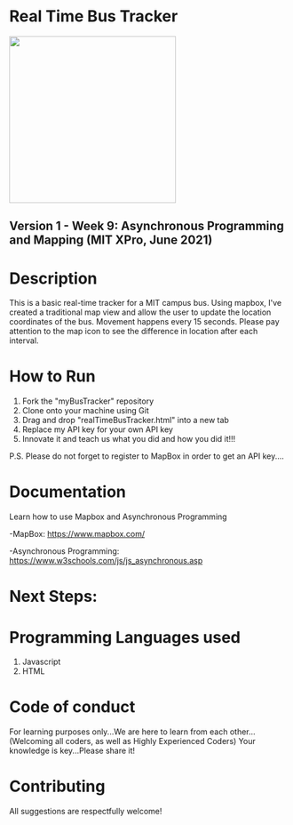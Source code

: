 # Real Time Bus Tracker 

<img src="https://github.com/jamallangoy/realTimeBusTracker/blob/main/magicBusImage.jpg" width="300px"/>

## Version 1 - Week 9: Asynchronous Programming and Mapping (MIT XPro, June 2021)

# Description

This is a basic real-time tracker for a MIT campus bus.  Using mapbox, I've created a traditional map view and allow the user to update the location coordinates of the bus. Movement happens every 15 seconds.  Please pay attention to the map icon to see the difference in location after each interval.

# How to Run

1) Fork the "myBusTracker" repository
2) Clone onto your machine using Git
3) Drag and drop "realTimeBusTracker.html" into a new tab
4) Replace my API key for your own API key
5) Innovate it and teach us what you did and how you did it!!!

P.S. Please do not forget to register to MapBox in order to get an API key....


# Documentation

Learn how to use Mapbox and Asynchronous Programming 

-MapBox: https://www.mapbox.com/

-Asynchronous Programming: https://www.w3schools.com/js/js_asynchronous.asp

# Next Steps:

# Programming Languages used
1) Javascript
2) HTML

# Code of conduct
For learning purposes only...We are here to learn from each other...(Welcoming all coders, as well as Highly Experienced Coders) Your knowledge is key...Please share it!

# Contributing
All suggestions are respectfully welcome! 
